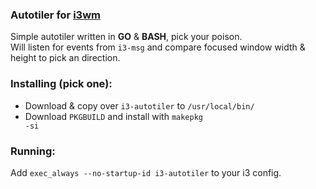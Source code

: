 ### Autotiler for [i3wm](https://i3wm.org/)

Simple autotiler written in <b>GO</b> & <b>BASH</b>, pick your poison.<br />
Will listen for events from <code>i3-msg</code> and compare focused window width & height to pick an direction.<br />

### Installing (pick one):
- Download & copy over <code>i3-autotiler</code> to <code>/usr/local/bin/</code>
- Download <code>PKGBUILD</code> and install with <code>makepkg -si</code>

### Running:
Add <code>exec_always --no-startup-id i3-autotiler</code> to your i3 config.
